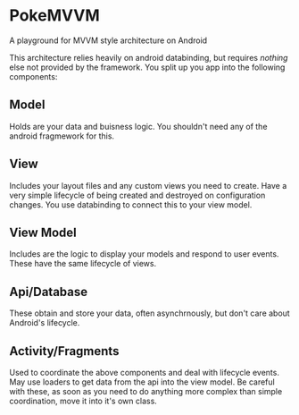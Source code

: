 # PokeMVVM
A playground for MVVM style architecture on Android

This architecture relies heavily on android databinding, but requires _nothing_ else not provided by the framework. You split up you app into the following components:

## Model
Holds are your data and buisness logic. You shouldn't need any of the android fragmework for this.

## View
Includes your layout files and any custom views you need to create. Have a very simple lifecycle of being created and destroyed on configuration changes. You use databinding to connect this to your view model.

## View Model
Includes are the logic to display your models and respond to user events. These have the same lifecycle of views.

## Api/Database
These obtain and store your data, often asynchrnously, but don't care about Android's lifecycle.

## Activity/Fragments
Used to coordinate the above components and deal with lifecycle events. May use loaders to get data from the api into the view model. Be careful with these, as soon as you need to do anything more complex than simple coordination, move it into it's own class.
